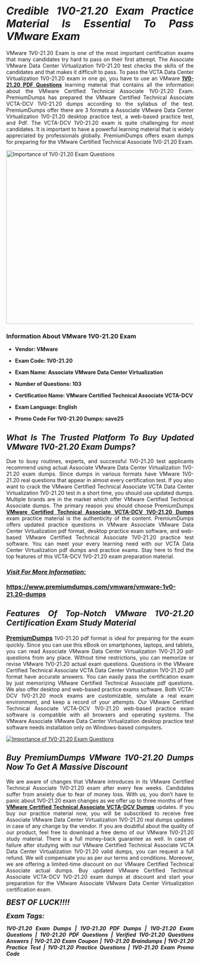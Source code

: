 <h1 style="text-align: justify;"><strong><em>Credible 1V0-21.20 Exam Practice Material Is Essential To Pass VMware Exam</em></strong></h1>

<p style="text-align: justify;">VMware 1V0-21.20 Exam is one of the most important certification exams that many candidates try hard to pass on their first attempt. The Associate VMware Data Center Virtualization 1V0-21.20 test checks the skills of the candidates and that makes it difficult to pass. To pass the VCTA Data Center Virtualization 1V0-21.20 exam in one go, you have to use an VMware <strong><a href="https://www.premiumdumps.com/vmware/vmware-1v0-21.20-dumps">1V0-21.20 PDF Questions</a></strong> learning material that contains all the information about the VMware Certified Technical Associate 1V0-21.20 Exam. PremiumDumps has prepared the VMware Certified Technical Associate VCTA-DCV 1V0-21.20 dumps according to the syllabus of the test. PremiumDumps offer there are 3 formats a Associate VMware Data Center Virtualization 1V0-21.20 desktop practice test, a web-based practice test, and Pdf. The VCTA-DCV 1V0-21.20 exam is quite challenging for most candidates. It is important to have a powerful learning material that is widely appreciated by professionals globally. PremiumDumps offers exam dumps for preparing for the VMware Certified Technical Associate 1V0-21.20 Exam.</p>

<p style="text-align: justify;"><a href="https://www.premiumdumps.com/vmware/vmware-1v0-21.20-dumps"><img alt="Importance of 1V0-21.20 Exam Questions" src="https://i.imgur.com/VJaqCPg.jpg" style="width: 700px; height: 465px;" /></a></p>

<h3 style="text-align: justify;"><strong>Information About VMware 1V0-21.20 Exam</strong></h3>

<ul>
	<li>
	<p style="text-align: justify;"><b>Vendor: VMware</b></p>
	</li>
	<li>
	<p style="text-align: justify;"><b>Exam Code: 1V0-21.20</b></p>
	</li>
	<li>
	<p style="text-align: justify;"><b>Exam Name: Associate VMware Data Center Virtualization</b></p>
	</li>
	<li>
	<p style="text-align: justify;"><b>Number of Questions: 103</b></p>
	</li>
	<li>
	<p style="text-align: justify;"><b>Certification Name: VMware Certified Technical Associate VCTA-DCV</b></p>
	</li>
	<li>
	<p style="text-align: justify;"><b>Exam Language: English</b></p>
	</li>
	<li>
	<p style="text-align: justify;"><b>Promo Code For 1V0-21.20 Dumps: save25</b></p>
	</li>
</ul>

<h2 style="text-align: justify;"><strong><em>What Is The Trusted Platform To Buy Updated VMware 1V0-21.20 Exam Dumps?</em></strong></h2>

<p style="text-align: justify;">Due to busy routines, experts, and successful 1V0-21.20 test applicants recommend using actual Associate VMware Data Center Virtualization 1V0-21.20 exam dumps. Since dumps in various formats have VMware 1V0-21.20 real questions that appear in almost every certification test. If you also want to crack the VMware Certified Technical Associate VCTA Data Center Virtualization 1V0-21.20 test in a short time, you should use updated dumps. Multiple brands are in the market which offer VMware Certified Technical Associate dumps. The primary reason you should choose PremiumDumps <a href="https://www.premiumdumps.com/vmware/vmware-1v0-21.20-dumps"><strong>VMware Certified Technical Associate VCTA-DCV 1V0-21.20 Dumps</strong></a> exam practice material is the authenticity of the content. PremiumDumps offers updated practice questions in VMware Associate VMware Data Center Virtualization pdf format, desktop practice exam software, and web-based VMware Certified Technical Associate 1V0-21.20 practice test software. You can meet your every learning need with our VCTA Data Center Virtualization pdf dumps and practice exams. Stay here to find the top features of this VCTA-DCV 1V0-21.20 exam preparation material.</p>

<h3 style="text-align: justify;"><strong><u><i>Visit For More Information:</i></u><br />
<br />
<a href="https://www.premiumdumps.com/vmware/vmware-1v0-21.20-dumps">https://www.premiumdumps.com/vmware/vmware-1v0-21.20-dumps</a></strong></h3>

<h2 style="text-align: justify;"><strong><em>Features Of Top-Notch VMware 1V0-21.20 Certification Exam Study Material</em></strong></h2>

<p style="text-align: justify;"><span style="font-size:16px;"><strong><a href="https://www.premiumdumps.com/">PremiumDumps</a></strong></span> 1V0-21.20 pdf format is ideal for preparing for the exam quickly. Since you can use this eBook on smartphones, laptops, and tablets, you can read Associate VMware Data Center Virtualization 1V0-21.20 pdf questions from any place. Without time restrictions, you can memorize or revise VMware 1V0-21.20 actual exam questions. Questions in the VMware Certified Technical Associate VCTA Data Center Virtualization 1V0-21.20 pdf format have accurate answers. You can easily pass the certification exam by just memorizing VMware Certified Technical Associate pdf questions. We also offer desktop and web-based practice exams software. Both VCTA-DCV 1V0-21.20 mock exams are customizable, simulate a real exam environment, and keep a record of your attempts. Our VMware Certified Technical Associate VCTA-DCV 1V0-21.20 web-based practice exam software is compatible with all browsers and operating systems. The VMware Associate VMware Data Center Virtualization desktop practice test software needs installation only on Windows-based computers.</p>

<p style="text-align: justify;"><a href="https://www.premiumdumps.com/vmware/vmware-1v0-21.20-dumps"><img alt="Importance of 1V0-21.20 Exam Questions" src="https://i.imgur.com/2KPb8yb.jpg" /></a></p>

<h2 style="text-align: justify;"><strong><em>Buy PremiumDumps VMware 1V0-21.20 Dumps Now To Get A Massive Discount</em></strong></h2>

<p style="text-align: justify;">We are aware of changes that VMware introduces in its VMware Certified Technical Associate 1V0-21.20 exam after every few weeks. Candidates suffer from anxiety due to fear of money loss. With us, you don’t have to panic about 1V0-21.20 exam changes as we offer up to three months of free <strong><a href="https://www.premiumdumps.com/vmware/vmware-certified-technical-associate-dumps">VMware Certified Technical Associate VCTA-DCV Dumps</a></strong> updates. If you buy our practice material now, you will be subscribed to receive free Associate VMware Data Center Virtualization 1V0-21.20 real dumps updates in case of any change by the vendor. If you are doubtful about the quality of our product, feel free to download a free demo of our VMware 1V0-21.20 study material. There is a full money-back guarantee as well. In case of failure after studying with our VMware Certified Technical Associate VCTA Data Center Virtualization 1V0-21.20 valid dumps, you can request a full refund. We will compensate you as per our terms and conditions. Moreover, we are offering a limited-time discount on our VMware Certified Technical Associate actual dumps. Buy updated VMware Certified Technical Associate VCTA-DCV 1V0-21.20 exam dumps at discount and start your preparation for the VMware Associate VMware Data Center Virtualization certification exam.</p>

<p style="text-align: justify;"><em><span style="font-size:20px;"><strong>BEST OF LUCK!!!!</strong></span></em></p>

<p style="text-align: justify;"><span style="font-size:18px;"><strong><em>Exam Tags:</em></strong></span><span style="font-size:20px;"><strong><em> </em></strong></span></p>

<p style="text-align: justify;"><span style="font-size:14px;"><strong><em>1V0-21.20 Exam Dumps | 1V0-21.20 PDF Dumps | 1V0-21.20 Exam Questions | 1V0-21.20 PDF Questions | Verified 1V0-21.20 Questions Answers | 1V0-21.20 Exam Coupon | 1V0-21.20 Braindumps | 1V0-21.20 Practice Test | 1V0-21.20 Practice Questions | 1V0-21.20 Exam Promo Code</em></strong></span></p>

